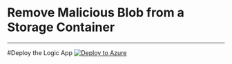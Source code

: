 # Remove Malicious Blob from a Storage Container
--------------------------------------------------------------
#Deploy the Logic App
[![Deploy to Azure](https://aka.ms/deploytoazurebutton)](https://portal.azure.com/#create/Microsoft.Template/uri/https%3A%2F%2Fraw.githubusercontent.com%2Fautosecu%2FRemoveMaliciousBlob%2F9b0d17b79642bc05fc36267b52ddfd1b1f86fad7%2FRemove-Malware-Blob-From-Storage)
